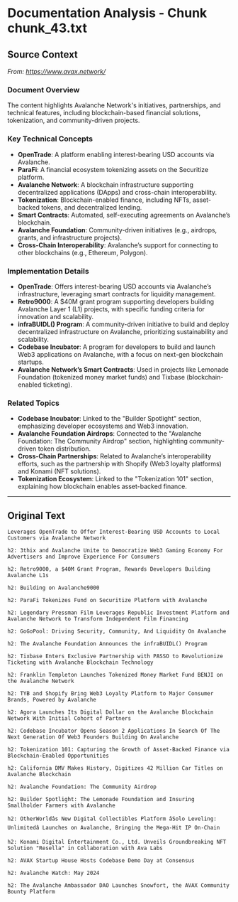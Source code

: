 # Documentation Analysis - Chunk chunk_43.txt

## Source Context
*From: https://www.avax.network/*

### Document Overview  
The content highlights Avalanche Network's initiatives, partnerships, and technical features, including blockchain-based financial solutions, tokenization, and community-driven projects.  

### Key Technical Concepts  
- **OpenTrade**: A platform enabling interest-bearing USD accounts via Avalanche.  
- **ParaFi**: A financial ecosystem tokenizing assets on the Securitize platform.  
- **Avalanche Network**: A blockchain infrastructure supporting decentralized applications (DApps) and cross-chain interoperability.  
- **Tokenization**: Blockchain-enabled finance, including NFTs, asset-backed tokens, and decentralized lending.  
- **Smart Contracts**: Automated, self-executing agreements on Avalanche’s blockchain.  
- **Avalanche Foundation**: Community-driven initiatives (e.g., airdrops, grants, and infrastructure projects).  
- **Cross-Chain Interoperability**: Avalanche’s support for connecting to other blockchains (e.g., Ethereum, Polygon).  

### Implementation Details  
- **OpenTrade**: Offers interest-bearing USD accounts via Avalanche’s infrastructure, leveraging smart contracts for liquidity management.  
- **Retro9000**: A $40M grant program supporting developers building Avalanche Layer 1 (L1) projects, with specific funding criteria for innovation and scalability.  
- **infraBUIDL() Program**: A community-driven initiative to build and deploy decentralized infrastructure on Avalanche, prioritizing sustainability and scalability.  
- **Codebase Incubator**: A program for developers to build and launch Web3 applications on Avalanche, with a focus on next-gen blockchain startups.  
- **Avalanche Network’s Smart Contracts**: Used in projects like Lemonade Foundation (tokenized money market funds) and Tixbase (blockchain-enabled ticketing).  

### Related Topics  
- **Codebase Incubator**: Linked to the "Builder Spotlight" section, emphasizing developer ecosystems and Web3 innovation.  
- **Avalanche Foundation Airdrops**: Connected to the "Avalanche Foundation: The Community Airdrop" section, highlighting community-driven token distribution.  
- **Cross-Chain Partnerships**: Related to Avalanche’s interoperability efforts, such as the partnership with Shopify (Web3 loyalty platforms) and Konami (NFT solutions).  
- **Tokenization Ecosystem**: Linked to the "Tokenization 101" section, explaining how blockchain enables asset-backed finance.

---

## Original Text
```
Leverages OpenTrade to Offer Interest-Bearing USD Accounts to Local Customers via Avalanche Network

h2: 3thix and Avalanche Unite to Democratize Web3 Gaming Economy For Advertisers and Improve Experience For Consumers

h2: Retro9000, a $40M Grant Program, Rewards Developers Building Avalanche L1s

h2: Building on Avalanche9000

h2: ParaFi Tokenizes Fund on Securitize Platform with Avalanche

h2: Legendary Pressman Film Leverages Republic Investment Platform and Avalanche Network to Transform Independent Film Financing

h2: GoGoPool: Driving Security, Community, And Liquidity On Avalanche

h2: The Avalanche Foundation Announces the infraBUIDL() Program

h2: Tixbase Enters Exclusive Partnership with PASSO to Revolutionize Ticketing with Avalanche Blockchain Technology

h2: Franklin Templeton Launches Tokenized Money Market Fund BENJI on the Avalanche Network

h2: TYB and Shopify Bring Web3 Loyalty Platform to Major Consumer Brands, Powered by Avalanche

h2: Agora Launches Its Digital Dollar on the Avalanche Blockchain Network With Initial Cohort of Partners

h2: Codebase Incubator Opens Season 2 Applications In Search Of The Next Generation Of Web3 Founders Building On Avalanche

h2: Tokenization 101: Capturing the Growth of Asset-Backed Finance via Blockchain-Enabled Opportunities

h2: California DMV Makes History, Digitizes 42 Million Car Titles on Avalanche Blockchain

h2: Avalanche Foundation: The Community Airdrop

h2: Builder Spotlight: The Lemonade Foundation and Insuring Smallholder Farmers with Avalanche

h2: OtherWorldâs New Digital Collectibles Platform âSolo Leveling: Unlimitedâ Launches on Avalanche, Bringing the Mega-Hit IP On-Chain

h2: Konami Digital Entertainment Co., Ltd. Unveils Groundbreaking NFT Solution "Resella" in Collaboration with Ava Labs

h2: AVAX Startup House Hosts Codebase Demo Day at Consensus

h2: Avalanche Watch: May 2024

h2: The Avalanche Ambassador DAO Launches Snowfort, the AVAX Community Bounty Platform

```